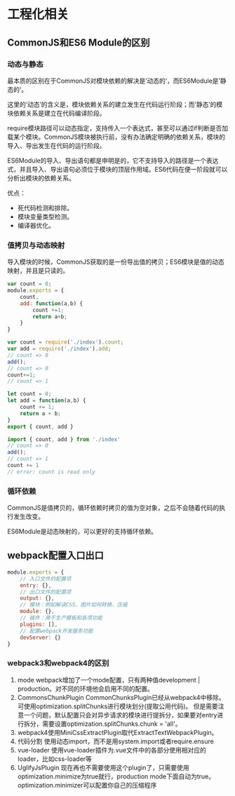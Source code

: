 # 工程化相关

## CommonJS和ES6 Module的区别

### 动态与静态

最本质的区别在于CommonJS对模块依赖的解决是’动态的‘，而ES6Module是’静态的‘。

这里的‘动态’的含义是，模块依赖关系的建立发生在代码运行阶段；而’静态’的模块依赖关系是建立在代码编译阶段。

require模块路径可以动态指定，支持传入一个表达式，甚至可以通过if判断是否加载某个模块。CommonJS模块被执行前，没有办法确定明确的依赖关系，模块的导入、导出发生在代码的运行阶段。

ES6Module的导入、导出语句都是申明是的，它不支持导入的路径是一个表达式，并且导入、导出语句必须位于模块的顶层作用域。ES6代码在便一阶段就可以分析出模块的依赖关系。

优点：

* 死代码检测和排除。
* 模块变量类型检测。
* 编译器优化。

### 值拷贝与动态映射

导入模块的时候，CommonJS获取的是一份导出值的拷贝；ES6模块是值的动态映射，并且是只读的。

```js
var count = 0;
module.exports = {
    count,
    add: function(a,b) {
        count +=1;
        return a+b;
    }
}

var count = require('./index').count;
var add = require('./index').add;
// count => 0
add();
// count => 0
count+=1;
// count => 1
```

```js
let count = 0;
let add = function(a,b) {
    count += 1;
    return a + b;
}
export { count, add }

import { count, add } from './index'
// count => 0
add();
// count => 1
count += 1
// error: count is read only
```

### 循环依赖

CommonJS是值拷贝的，循环依赖时拷贝的值为空对象，之后不会随着代码的执行发生改变。

ES6Module是动态映射的，可以更好的支持循环依赖。

## webpack配置入口出口

```js
module.exports = {
    // 入口文件的配置项
    entry: {},
    // 出口文件的配置项
    output: {},
    // 模块：例如解读CSS，图片如何转换，压缩
    module: {},
    // 插件：用于生产模板和各项功能
    plugins: [],
    // 配置webpack开发服务功能
    devServer: {}
}
```

### webpack3和webpack4的区别

1. mode
    webpack增加了一个mode配置，只有两种值development | production。对不同的环境他会启用不同的配置。
2. CommonsChunkPlugin
    CommonChunksPlugin已经从webpack4中移除。
    可使用optimization.splitChunks进行模块划分(提取公用代码)。
    但是需要注意一个问题，默认配置只会对异步请求的模块进行提拆分，如果要对entry进行拆分，需要设置optimization.splitChunks.chunk = 'all'。
3. webpack4使用MiniCssExtractPlugin取代ExtractTextWebpackPlugin。
4. 代码分割
    使用动态import，而不是用system.import或者require.ensure
5. vue-loader
    使用vue-loader插件为.vue文件中的各部分使用相对应的loader，比如css-loader等
6. UglifyJsPlugin
    现在再也不需要使用这个plugin了，只需要使用optimization.minimize为true就行，production mode下面自动为true。
    optimization.minimizer可以配置你自己的压缩程序




